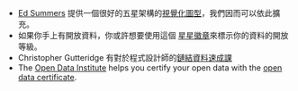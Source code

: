 - [Ed Summers](http://inkdroid.org/ehs) 提供一個很好的五星架構的[視覺化圖型](http://inkdroid.org/journal/2010/06/04/the-5-stars-of-open-linked-data/ "the 5 stars of open linked data")，我們因而可以依此擴充。
- 如果你手上有開放資料，你或許想要使用這個 [星星徽章](http://lab.linkeddata.deri.ie/2010/lod-badges/)來標示你的資料的開放等級。
- Christopher Gutteridge 有對於程式設計師的[鏈結資料速成課](http://openorg.ecs.soton.ac.uk/wiki/Linked_Data_Basics_for_Techies)
- The [Open Data Institute](http://theodi.org/) helps you certify your open data with the [open data certificate](https://certificates.theodi.org/).
